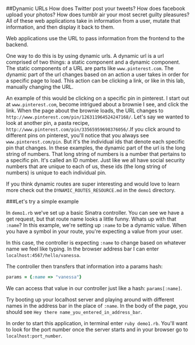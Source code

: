 ##Dynamic URLs
How does Twitter post your tweets? How does facebook upload your photos? How does tumblr air your most secret guilty pleasures? All of these web applications take in information from a user, mutate that information, and then display it back to them. 

Web applications use the URL to pass information from the frontend to the backend. 

One way to do this is by using dynamic urls. A dynamic url is a url comprised of two things: a static component and a dynamic component. The static components of a URL are parts like `www.pinterest.com`. The dynamic part of the url changes based on an action a user takes in order for a specific page to load. This action can be clicking a link, or like in this lab, manually changing the URL. 

An example of this would be clicking on a specific pin in pinterest. I start out at `www.pinterest.com`, become intrigued about a brownie I see, and click the link. When the page about the brownie loads, the URL changes to `http://www.pinterest.com/pin/126311964524247168/`. Let's say we wanted to look at another pin, a pasta recipe, `http://www.pinterest.com/pin/33565959698376056/`.If you click around to different pins on pinterest, you'll notice that you always see `www.pinterest.com/pin`. But it's the individual ids that denote each specific pin that changes. In these examples, the dynamic part of the url is the long string of numbers. That long string of numbers is a number that pertains to a specific pin. It's called an ID number. Just like we all have social security numbers that are unique to each of us, these ids (the long string of numbers) is unique to each individual pin. 


If you think dynamic routes are super interesting and would love to learn more check out the `DYNAMIC_ROUTES_RESOURCE.md` in the `demo1` directory.


###Let's try a simple example

In `demo1.rb` we've set up a basic Sinatra controller. You can see we have a get request, but that route name looks a little funny. Whats up with that `:name`? In this example, we're setting up `:name` to be a dynamic value. When you have a symbol in your route, you're expecting a value from your user.

In this case, the controller is expecting `:name` to change based on whatever name we feel like typing. In the browser address bar I can enter `localhost:4567/hello/vanessa`.


The controller then transfers that information into a params hash:

```ruby
params = {:name => "vanessa"}
```

We can access that value in our controller just like a hash: `params[:name]`.

Try booting up your localhost server and playing around with different names in the address bar in the place of `:name`. In the body of the page, you should see `Hey there name_you_entered_in_address_bar`.

In order to start this application, in terminal enter `ruby demo1.rb`. You'll want to look for the port number once the server starts and in your browser go to `localhost:port_number`.
